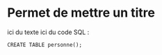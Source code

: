 # Permet de mettre un titre
ici du texte
ici du code SQL :

``` mysql
CREATE TABLE personne();

```
